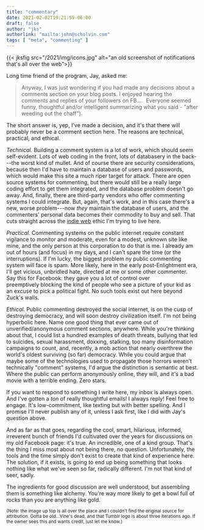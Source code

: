 ```yaml
---
title: "commentary"
date: 2021-02-02T19:21:59-06:00
draft: false
author: "jks"
authorlink: "mailto:john@scholvin.com"
tags: [ "meta", "commenting" ]
---
```

{{< jksfig src="/2021/img/icons.jpg" alt="an old screenshot of notifications that's all over the web">}}

Long time friend of the program, Jay, asked me:

> Anyway, I was just wondering if you had made any decisions about a comments section on your blog posts. I enjoyed hearing the comments and replies of your followers on FB....  Everyone seemed funny, thoughtful and/or intelligent summarizing what you said - "after weeding out the chaff").

The short answer is, yep, I've made a decision, and it's that there will probably never be a comment section here. The reasons are technical, practical, and ethical.

_Technical._ Building a comment system is a lot of work, which should seem self-evident. Lots of web coding in the front, lots of databasery in the back---the worst kind of mullet. And of course there are security considerations, because then I'd have to maintain a database of users and passwords, which would make this site a much riper target for attack. There are open source systems for commenting, but there would still be a really large coding effort to get them integrated, and the database problem doesn't go away. And, finally, there are third-party vendors who offer commenting systems I could integrate. But, again, that's work, and in this case there's a new, worse problem---now _they_ maintain the database of users, and the commenters' personal data becomes their commodity to buy and sell. That cuts straight across the [indie web](https://indieweb.org) ethic I'm trying to live here.

_Practical._ Commenting systems on the public internet require constant vigilance to monitor and moderate, even for a modest, unknown site like mine, and the only person at this corporation to do that is me. I already am out of hours (and focus) in my days, and I can't spare the time (or the interruptions). If I'm lucky, the biggest problem ny public commenting system will face is spam. More likely, here in the early post-Enlightment era, I'll get vicious, unbridled hate, directed at me or some other commenter. Say this for Facebook: they gave you a lot of control over preemptively blocking the kind of people who see a picture of your kid as an excuse to pick a political fight. No such tools exist out here beyond Zuck's walls.

_Ethical._ Public commenting destroyed the social internet, is on the cusp of destroying democracy, and will soon destroy civilization itself. I'm not being hyperbolic here. Name one good thing that ever came out of unverified/anonymous comment sections, anywhere. While you're thinking about that, I could list a hundred examples of death threats, bullying that led to suicides, sexual harassment, doxxing, stalking, too many disinformation campaigns to count, and, recently, a mob action that nearly overthrew the world's oldest surviving (so far) democracy. While you could argue that maybe some of the technologies used to propagate those horrors weren't technically "comment" systems, I'd argue the distinction is semantic at best. Where the public can perform anonymously online, they will, and it's a bad movie with a terrible ending. Zero stars.

If you want to respond to something I write here, my inbox is always open. And I've gotten a _ton_ of really thoughtful emails! I always reply! Feel free to engage. It's low-commitment, like texting but with better spelling. And I promise I'll never publish any of it, unless I ask first, like I did with Jay's question above.

And as far as that goes, regarding the cool, smart, hilarious, informed, irreverent bunch of friends I'd cultivated over the years for discussions on my old Facebook page: it's true. An incredible, one of a kind group. That's the thing I miss most about not being there, no question. Unfortunately, the tools and the time simply don't exist to create that kind of experience here. The solution, if it exists, is going to end up being something that looks nothing like what we've seen so far, radically different. I'm not that kind of seer, sadly.

The ingredients for good discussion are well understood, but assembling them is something like alchemy. You're way more likely to get a bowl full of rocks than you are anything like gold.

<sub>(Note: the image up top is all over the place and I couldn't find the original source for attribution. Gotta be old...Vine's dead, and that Tumblr logo is about three iterations ago. If the owner sees this and wants credit, just let me know.)</sub>

